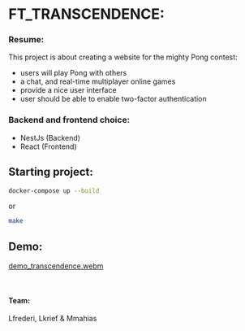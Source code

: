 # FT_TRANSCENDENCE:

### Resume:
This project is about creating a website for the mighty Pong contest:
  -  users will play Pong with others
  -  a chat, and real-time multiplayer online games
  -  provide a nice user interface
  -  user should be able to enable two-factor authentication

### Backend and frontend choice:
  - NestJs (Backend)
  - React (Frontend)
## Starting project:

``` bash
docker-compose up --build
```
or 
``` bash
make
```


## Demo:

[demo_transcendence.webm](https://github.com/Mmahias/ft_transcendence/assets/76960878/d31cf232-147a-482c-befa-9d66cdf1330f)


<br> 

#### Team:
Lfrederi, Lkrief & Mmahias

